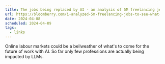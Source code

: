 ```yaml
---
title: The jobs being replaced by AI - an analysis of 5M freelancing jobs - bloomberry
url: https://bloomberry.com/i-analyzed-5m-freelancing-jobs-to-see-what-jobs-are-being-replaced-by-ai/
date: 2024-04-08
scheduled: 2024-04-09
tags:
  - links
---
```


Online labour markets could be a bellweather of what's to come for the future of work with AI. So far only few professions are actually being impacted by LLMs.
